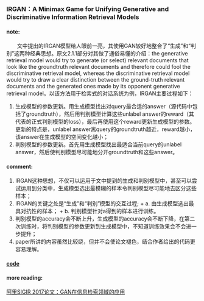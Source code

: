 ### IRGAN：A Minimax Game for Unifying Generative and Discriminative Information Retrieval Models

#### note:
&emsp;&emsp;文中提出的IRGAN模型给人眼前一亮，其使用GAN较好地整合了“生成”和“判别”这两种经典思想。原文2.1.1部分对其做了通俗易懂的介绍：the generative retrieval model would try to generate (or select) relevant documents that look like the groundtruth relevant documents and therefore could fool the discriminative retrieval model, whereas the discriminative retrieval model would try to draw a clear distinction between the ground-truth relevant documents and the generated ones made by its opponent generative retrieval model。以该方法用于检索式的对话系统为例，IRGAN主要过程如下：

  1. 生成模型的参数更新。用生成模型找出对query最合适的answer（源代码中包括了groundtruth），然后用判别模型计算这些unlabel answer的reward（其代表的正式判别模型的loss），最后再使用这个reward更新生成模型的参数。更新的特点是，unlabel answer离query的groundtruth越近，reward越小，该answer在生成模型的空间变化越小；
  2. 判别模型的参数更新。首先用生成模型找出最适合当前query的unlabel answer，然后使判别模型尽可能地分开groundtruth和这些answer。

#### comment:
  1. IRGAN这种思想，不仅可以运用于文中提到的生成和判别模型中，甚至可以尝试运用到分类中，生成模型选出最模糊的样本令判别模型尽可能地去区分这些样本；
  2. IRGAN的关键之处是“生成”和“判别”模型的交互过程;
    + a. 由生成模型选出最具对抗性的样本；
    + b. 判别模型针对a得到的样本进行训练。
  3. 判别模型的accuracy会不断上升，生成模型的accuracy会不断下降，在第二次训练时，将判别模型的参数更新到生成模型中，不知道训练效果会不会进一步提升；
  4. paper所讲的内容虽然比较绕，但并不会使论文褪色，结合作者给出的代码更容易理解。

#### [code](https://github.com/geek-ai/irgan)

#### more reading:
[阿里SIGIR 2017论文：GAN在信息检索领域的应用](https://www.jiqizhixin.com/articles/44049401-05c0-4b77-884a-74a21695cb27)
